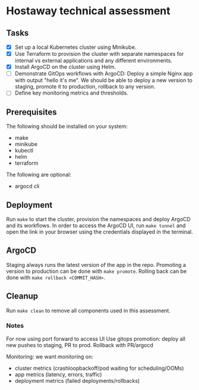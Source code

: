 # Hostaway technical assessment

## Tasks

- [x] Set up a local Kubernetes cluster using Minikube.
- [x] Use Terraform to provision the cluster with separate namespaces for internal vs external applications and any different environments.
- [x] Install ArgoCD on the cluster using Helm.
- [ ] Demonstrate GitOps workflows with ArgoCD: Deploy a simple Nginx app with output "hello it's me". We should be able to deploy a new version to staging, promote it to production, rollback to any version.
- [ ] Define key monitoring metrics and thresholds.

## Prerequisites 

The following should be installed on your system:
- make
- minikube
- kubectl
- helm
- terraform

The following are optional:
- argocd cli

## Deployment

Run `make` to start the cluster, provision the namespaces and deploy ArgoCD and its workflows.
In order to access the ArgoCD UI, run `make tunnel` and open the link in your browser using the credentials displayed in the terminal.

## ArgoCD

Staging always runs the latest version of the app in the repo.
Promoting a version to production can be done with `make promote`.
Rolling back can be done with `make rollback <COMMIT_HASH>`.

## Cleanup 

Run `make clean` to remove all components used in this assessment.


### Notes

For now using port forward to access UI
Use gitops promotion: deploy all new pushes to staging, PR to prod. Rollback with PR/argocd 

Monitoring: we want monitoring on:
- cluster metrics (crashloopbackoff/pod waiting for scheduling/OOMs)
- app metrics (latency, errors, traffic)
- deployment metrics (failed deployments/rollbacks)